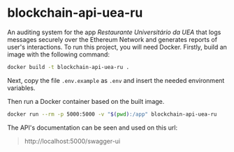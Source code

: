 # blockchain-api-uea-ru

An auditing system for the app _Restaurante Universitário da UEA_ that logs messages securely over the Ethereum Network and generates reports of user's interactions. To run this project, you will need Docker. Firstly, build an image with the following command:

```sh
docker build -t blockchain-api-uea-ru .
```

Next, copy the file ```.env.example``` as ```.env``` and insert the needed environment variables.

Then run a Docker container based on the built image.
```sh
docker run --rm -p 5000:5000 -v "$(pwd):/app" blockchain-api-uea-ru
```
The API's documentation can be seen and used on this url:
>http://localhost:5000/swagger-ui